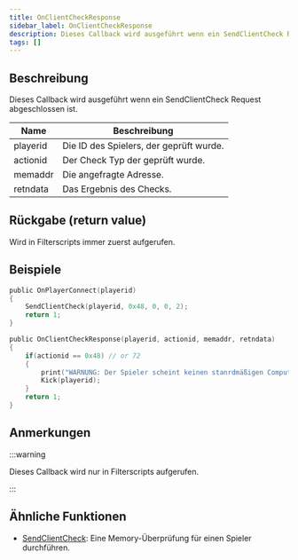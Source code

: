 ```yaml
---
title: OnClientCheckResponse
sidebar_label: OnClientCheckResponse
description: Dieses Callback wird ausgeführt wenn ein SendClientCheck Request abgeschlossen ist.
tags: []
---
```


## Beschreibung

Dieses Callback wird ausgeführt wenn ein SendClientCheck Request abgeschlossen ist.

| Name          | Beschreibung                       |
| ------------- | --------------------------------- |
| playerid      | Die ID des Spielers, der geprüft wurde.     |
| actionid      | Der Check Typ der geprüft wurde.      |
| memaddr       | Die angefragte Adresse.            |
| retndata      | Das Ergebnis des Checks.          |

## Rückgabe (return value)

Wird in Filterscripts immer zuerst aufgerufen.

## Beispiele

```c
public OnPlayerConnect(playerid)
{
    SendClientCheck(playerid, 0x48, 0, 0, 2);
    return 1;
}

public OnClientCheckResponse(playerid, actionid, memaddr, retndata)
{
    if(actionid == 0x48) // or 72
    {
        print("WARNUNG: Der Spieler scheint keinen stanrdmäßigen Computer zu nutzen!");
        Kick(playerid);
    }
    return 1;
}
```

## Anmerkungen

:::warning

Dieses Callback wird nur in Filterscripts aufgerufen.

:::

## Ähnliche Funktionen

- [SendClientCheck](../functions/SendClientCheck): Eine Memory-Überprüfung für einen Spieler durchführen.
